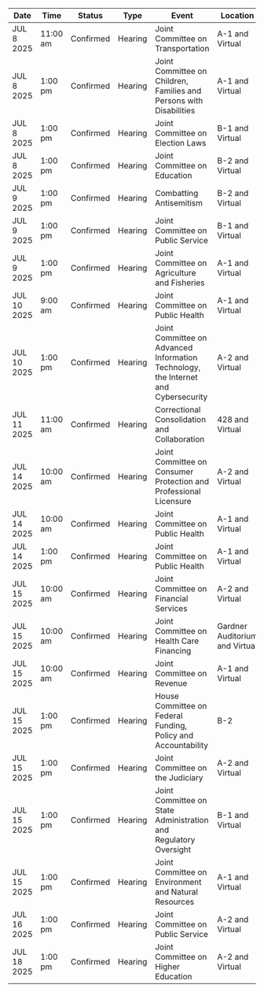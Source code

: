 | Date | Time | Status | Type | Event | Location |
|------|------|--------|------|--------|----------|
| JUL 8 2025 | 11:00 am | Confirmed | Hearing | Joint Committee on Transportation | A-1                                                                                                  and Virtual |
| JUL 8 2025 | 1:00 pm | Confirmed | Hearing | Joint Committee on Children, Families and Persons with Disabilities | A-1                                                                                                  and Virtual |
| JUL 8 2025 | 1:00 pm | Confirmed | Hearing | Joint Committee on Election Laws | B-1                                   and Virtual |
| JUL 8 2025 | 1:00 pm | Confirmed | Hearing | Joint Committee on Education | B-2              and Virtual |
| JUL 9 2025 | 1:00 pm | Confirmed | Hearing | Combatting Antisemitism | B-2              and Virtual |
| JUL 9 2025 | 1:00 pm | Confirmed | Hearing | Joint Committee on Public Service | B-1                                   and Virtual |
| JUL 9 2025 | 1:00 pm | Confirmed | Hearing | Joint Committee on Agriculture and Fisheries | A-1                                                                                                  and Virtual |
| JUL 10 2025 | 9:00 am | Confirmed | Hearing | Joint Committee on Public Health | A-1                                                                                                  and Virtual |
| JUL 10 2025 | 1:00 pm | Confirmed | Hearing | Joint Committee on Advanced Information Technology, the Internet and Cybersecurity | A-2                                                                                                                   and Virtual |
| JUL 11 2025 | 11:00 am | Confirmed | Hearing | Correctional Consolidation and Collaboration | 428                   and Virtual |
| JUL 14 2025 | 10:00 am | Confirmed | Hearing | Joint Committee on Consumer Protection and Professional Licensure | A-2                                                                                                                   and Virtual |
| JUL 14 2025 | 10:00 am | Confirmed | Hearing | Joint Committee on Public Health | A-1                                                                                                  and Virtual |
| JUL 14 2025 | 1:00 pm | Confirmed | Hearing | Joint Committee on Public Health | A-1                                                                                                  and Virtual |
| JUL 15 2025 | 10:00 am | Confirmed | Hearing | Joint Committee on Financial Services | A-2                                                                                                                   and Virtual |
| JUL 15 2025 | 10:00 am | Confirmed | Hearing | Joint Committee on Health Care Financing | Gardner Auditorium                                             and Virtual |
| JUL 15 2025 | 10:00 am | Confirmed | Hearing | Joint Committee on Revenue | A-1                                                                                                  and Virtual |
| JUL 15 2025 | 1:00 pm | Confirmed | Hearing | House Committee on Federal Funding, Policy and Accountability | B-2 |
| JUL 15 2025 | 1:00 pm | Confirmed | Hearing | Joint Committee on the Judiciary | A-2                                                                                                                   and Virtual |
| JUL 15 2025 | 1:00 pm | Confirmed | Hearing | Joint Committee on State Administration and Regulatory Oversight | B-1                                   and Virtual |
| JUL 15 2025 | 1:00 pm | Confirmed | Hearing | Joint Committee on Environment and Natural Resources | A-1                                                                                                  and Virtual |
| JUL 16 2025 | 1:00 pm | Confirmed | Hearing | Joint Committee on Public Service | A-2                                                                                                                   and Virtual |
| JUL 18 2025 | 1:00 pm | Confirmed | Hearing | Joint Committee on Higher Education | A-2                                                                                                                   and Virtual |
